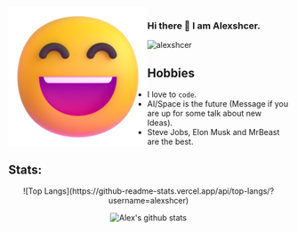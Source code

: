 <img src="https://github.com/microsoft/fluentui-emoji/blob/main/assets/Grinning%20face%20with%20smiling%20eyes/3D/grinning_face_with_smiling_eyes_3d.png?raw=true" align="left" width="250" alt="Smile"/>

### Hi there 👋 I am Alexshcer.
<p align="left"> <img src="https://komarev.com/ghpvc/?username=alexshcer" alt="alexshcer" /> </p>



## Hobbies 
* I love to `code`.
* AI/Space is the future (Message if you are up for some talk about new Ideas).
* Steve Jobs, Elon Musk and MrBeast are the best.

## Stats:
<div style="text-align: center;">
![Top Langs](https://github-readme-stats.vercel.app/api/top-langs/?username=alexshcer)

![Alex's github stats](https://github-readme-stats.vercel.app/api?username=alexshcer)
</div>
